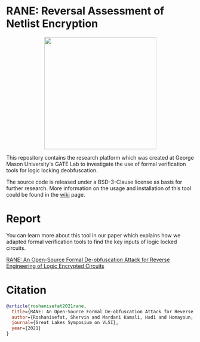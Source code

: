 # RANE: Reversal Assessment of Netlist Encryption

<p align="center">
  <img width="300" src="gate-lab/RANE/blob/master/images/Logo.png" />
</p>

This repository contains the research platform which was created at George Mason University's GATE Lab to investigate
the use of formal verification tools for logic locking deobfuscation.

The source code is released under a BSD-3-Clause license as basis for further research. More information on the usage
and installation of this tool could be found in the [wiki](/gate-lab/RANE/wiki) page.

# Report

You can learn more about this tool in our paper which explains how we adapted formal verification tools to find the key
inputs of logic locked circuits.

[RANE: An Open-Source Formal De-obfuscation Attack for Reverse Engineering of Logic Encrypted Circuits](https://)

# Citation

```bibtex
@article{roshanisefat2021rane,
  title={RANE: An Open-Source Formal De-obfuscation Attack for Reverse Engineering of Logic Encrypted Circuits},
  author={Roshanisefat, Shervin and Mardani Kamali, Hadi and Homayoun, Houman and Sasan, Avesta},
  journal={Great Lakes Symposium on VLSI},
  year={2021}
}
```